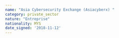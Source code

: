 ```yaml
---
name: "Asia Cybersecurity Exchange (Asiacyberx) "
category: private_sector
nature: "Entreprise"
nationality: MYS
date_signed: '2018-11-12'
---
```

    